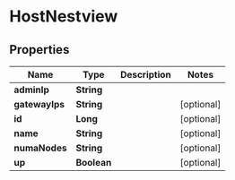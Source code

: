 # HostNestview

## Properties
Name | Type | Description | Notes
------------ | ------------- | ------------- | -------------
**adminIp** | **String** |  | 
**gatewayIps** | **String** |  |  [optional]
**id** | **Long** |  |  [optional]
**name** | **String** |  |  [optional]
**numaNodes** | **String** |  |  [optional]
**up** | **Boolean** |  |  [optional]

